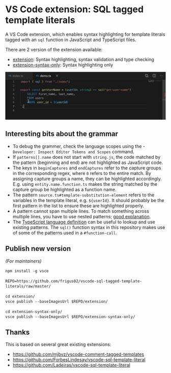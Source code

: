 # VS Code extension: SQL tagged template literals

A VS Code extension, which enables syntax highlighting for template literals tagged with an `sql` function in JavaScript and TypeScript files.

There are 2 version of the extension available:

- [extension](./extension): Syntax highlighting, syntax validation and type checking
- [extension-syntax-only](./extension-syntax-only): Syntax highlighting only

![GIF of code snippet showing SQL syntax](./docs/preview.gif)

## Interesting bits about the grammar

- To debug the grammer, check the language scopes using the - `Developer: Inspect Editor Tokens and Scopes` command.
- If `patterns[].name` does not start with `string.js`, the code matched by the pattern (beginning and end) are not highlighted as JavaScript code.
- The keys in `beginCaptures` and `endCaptures` refer to the capture groups in the corresponding regex, where `0` refers to the entire match. By assigning capture groups a name, they can be highlighted accordingly. E.g. using `entity.name.function.ts` makes the string matched by the capture group be highlighted as a function name.
- The pattern `source.ts#template-substitution-element` refers to the variables in the template literal, e.g. `${userId}`. It should probably be the first pattern in the list to ensure these are highlighted properly.
- A pattern cannot span multiple lines. To match something across multiple lines, you have to use nested patterns; [good explanation](https://github.com/Microsoft/vscode-textmate/issues/41#issuecomment-358459018).
- The [TypeScript language definition](https://github.com/microsoft/vscode/blob/75c625d4218f71703b0766d070f892ced1b1110a/extensions/typescript-basics/syntaxes/TypeScript.tmLanguage.json) can be useful to lookup and use existing patterns. The `sql()` function syntax in this repository makes use of some of the patterns used in a `#function-call`.

## Publish new version

_(For maintainers)_

```
npm install -g vsce

REPO=https://github.com/frigus02/vscode-sql-tagged-template-literals/raw/master/

cd extension/
vsce publish --baseImagesUrl $REPO/extension/

cd extension-syntax-only/
vsce publish --baseImagesUrl $REPO/extension-syntax-only/
```

## Thanks

This is based on several great existing extensions:

- https://github.com/mjbvz/vscode-comment-tagged-templates
- https://github.com/ForbesLindesay/vscode-sql-template-literal
- https://github.com/Ladeiras/vscode-sql-template-literal
